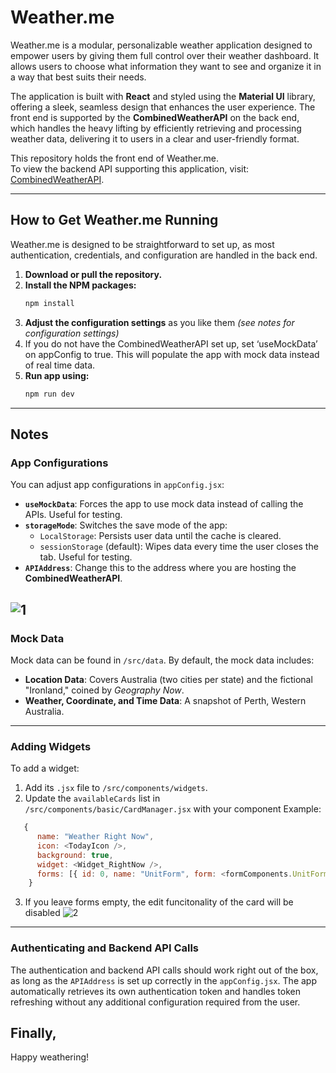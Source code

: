 # Weather.me  

Weather.me is a modular, personalizable weather application designed to empower users by giving them full control over their weather dashboard. It allows users to choose what information they want to see and organize it in a way that best suits their needs.  

The application is built with **React** and styled using the **Material UI** library, offering a sleek, seamless design that enhances the user experience. The front end is supported by the **CombinedWeatherAPI** on the back end, which handles the heavy lifting by efficiently retrieving and processing weather data, delivering it to users in a clear and user-friendly format.  

This repository holds the front end of Weather.me.  
To view the backend API supporting this application, visit: [CombinedWeatherAPI](https://github.com/Euxiac/CombinedWeatherAPI).  

---

## How to Get Weather.me Running  

Weather.me is designed to be straightforward to set up, as most authentication, credentials, and configuration are handled in the back end.  

1. **Download or pull the repository.**  
2. **Install the NPM packages:**  
   ```bash
   npm install
   ```
3. **Adjust the configuration settings** as you like them *(see notes for configuration settings)*
4. If you do not have the CombinedWeatherAPI set up, set ‘useMockData’ on appConfig to true. This will populate the app with mock data instead of real time data.
5. **Run app using:**
   ```bash
   npm run dev
   ```
---
## Notes  

### App Configurations  
You can adjust app configurations in `appConfig.jsx`:  
- **`useMockData`**: Forces the app to use mock data instead of calling the APIs. Useful for testing.  
- **`storageMode`**: Switches the save mode of the app:  
  - `LocalStorage`: Persists user data until the cache is cleared.  
  - `sessionStorage` (default): Wipes data every time the user closes the tab. Useful for testing.  
- **`APIAddress`**: Change this to the address where you are hosting the **CombinedWeatherAPI**.  

![1](https://github.com/user-attachments/assets/07adb6dc-c3ab-49dd-9220-fefea0d6a15d)
---

### Mock Data  
Mock data can be found in `/src/data`. By default, the mock data includes:  
- **Location Data**: Covers Australia (two cities per state) and the fictional "Ironland," coined by *Geography Now*.  
- **Weather, Coordinate, and Time Data**: A snapshot of Perth, Western Australia.  

---

### Adding Widgets  
To add a widget:  
1. Add its `.jsx` file to `/src/components/widgets`.  
2. Update the `availableCards` list in `/src/components/basic/CardManager.jsx` with your component
Example:  
```javascript
   {
      name: "Weather Right Now",
      icon: <TodayIcon />,
      background: true,
      widget: <Widget_RightNow />,
      forms: [{ id: 0, name: "UnitForm", form: <formComponents.UnitForm /> }],
    }
```
3. If you leave forms empty, the edit funcitonality of the card will be disabled
![2](https://github.com/user-attachments/assets/2cd8d420-55f0-4ac8-8804-d47410c37a75)


---
### Authenticating and Backend API Calls  

The authentication and backend API calls should work right out of the box, as long as the `APIAddress` is set up correctly in the `appConfig.jsx`. The app automatically retrieves its own authentication token and handles token refreshing without any additional configuration required from the user.

Finally,
---
Happy weathering!





